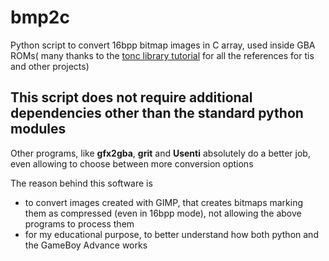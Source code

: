 # bmp2c
Python script to convert 16bpp bitmap images in C array, used inside GBA ROMs( many thanks to the [tonc library tutorial](https://www.coranac.com/tonc/text/toc.htm) for all the references for tis and other projects)

## This script does not require additional dependencies other than the standard python modules
Other programs, like **gfx2gba**, **grit** and **Usenti** absolutely do a better job, even allowing to choose between more conversion options

The reason behind this software is
 - to convert images created with GIMP, that creates bitmaps marking them as compressed (even in 16bpp mode), not allowing the above programs to process them
 - for my educational purpose, to better understand how both python and the GameBoy Advance works
